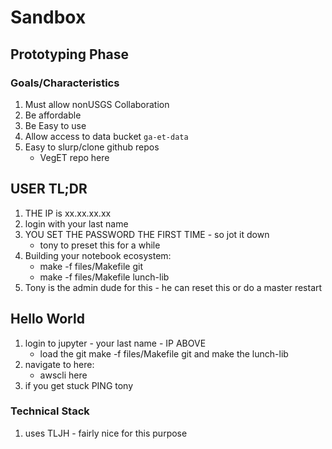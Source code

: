 # Sandbox

## Prototyping Phase

### Goals/Characteristics

1. Must allow nonUSGS Collaboration
2. Be affordable
3. Be Easy to use
4. Allow access to data bucket `ga-et-data`
5. Easy to slurp/clone github repos
	- VegET repo here

## USER TL;DR

1. THE IP is xx.xx.xx.xx
2. login with your last name
3. YOU SET THE PASSWORD THE FIRST TIME - so jot it down
	- tony to preset this for a while
4. Building your notebook ecosystem:
	- make -f files/Makefile git
	- make -f files/Makefile lunch-lib
5. Tony is the admin dude for this - he can reset this or do a master restart


## Hello World

1. login to jupyter - your last name - IP ABOVE
	- load the git make -f files/Makefile git and make the lunch-lib
2. navigate to here:
	- awscli here
3. if you get stuck PING tony


### Technical Stack

1. uses TLJH - fairly nice for this purpose
